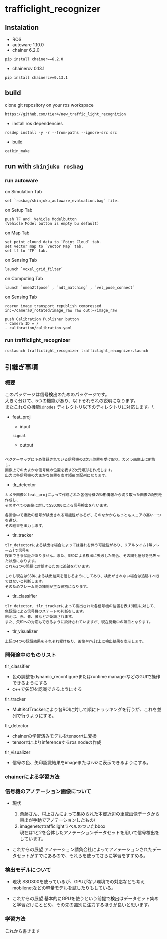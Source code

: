 # trafficlight_recognizer

## Instalation
 - ROS
 - autoware 1.10.0
 - chainer 6.2.0
 ```
 pip install chainer==6.2.0
 ```
 - chainercv 0.13.1
 ```
 pip install chainercv=0.13.1
 ```

## build
clone git repository on your ros workspace
```
https://github.com/tier4/new_traffic_light_recognition
```

 - install ros dependencies
 ```
 rosdep install -y -r --from-paths --ignore-src src
 ```
 - build
 ```
 catkin_make
 ```

## run with `shinjuku rosbag`

### run autoware

 on Simulation Tab
 ```
 set `rosbag/shinjuku_autoware_evaluation.bag` file.
 ```

 on Setup Tab
 ```
 push TF and  Vehicle Modelbutton
 (Vehicle Model button is empty bu default)
 ```

 on Map Tab
 ```
 set point clound data to `Point Cloud` tab.
 set vector map to `Vector Map` tab.
 set tf to `TF` tab.
 ```

 on Sensing Tab
 ```
 launch `voxel_grid_filter`
 ```

 on Computing Tab
 ```
 launch `nmea2tfpose` , `ndt_matching` , `vel_pose_connect`
 ```

 on Sensing Tab
 ```
 rosrun image_transport republish compressed in:=/camera0_rotated/image_raw raw out:=/image_raw

 push Calibration Publisher button
 - Camera ID = /
 - calibration/calibration.yaml
 ```

### run trafficlight_recognizer

```
roslaunch trafficlight_recognizer trafficlight_recognizer.launch
```


## 引継ぎ事項

### 概要
このパッケージは信号検出のためのパッケージです。\
大きく分けて、5つの機能があり、以下それぞれの説明になります。\
またこれらの機能は`nodes` ディレクトリ以下のディレクトリに対応します。\

 - feat_proj
   - input
   ```
   signal
   ```

   - output
   ```
   
   ```
   
 ```
 ベクターマップに予め登録されている信号機の3次元位置を受け取り、カメラ画像上に射影し、
 画像上での大まかな信号機の位置を表す2次元矩形を作成します。
 出力は各信号機の大まかな位置を表す矩形の配列になります。
 ```

 - tlr_detector
 ```
 カメラ画像とfeat_projによって作成された各信号機の矩形情報から切り取った画像の配列を作成し、
 そのすべての画像に対してSSD300による信号検出を行います。

 各画像中で複数の信号が検出される可能性があるが、そのなかからもっともスコアの高い一つを選び、
 その結果を出力します。
 ```

 - tlr_tracker
 ```
 tlr_detectorによる検出は場合によっては遅れを伴う可能性があり、リアルタイム(毎フレーム)で信号を
 検出できる保証がありません。また、SSDによる検出に失敗した場合、その間も信号を見失った状態になります。
 これら2つの問題に対処するために追跡を行います。

 しかし現在はSSDによる検出結果を信じるようにしてあり、検出がされない場合は追跡すべきではないと判断します。
 そのためフレーム間の補間が主な役割になります。

 ```

 - tlr_classifier
 ```
 tlr_detector, tlr_trackerによって検出された各信号機の位置を表す矩形に対して、
 色認識による信号機のステートの判断をします。
 例えば、赤、青、黄などが認識されます。
 また、矢印への対応もできるように設計されていますが、現在開発中の項目となります。
 ```

 - tlr_visualizer
 ```
 上記の4つの認識結果をそれぞれ受け取り、画像やrviz上に検出結果を表示します。
 ```

### 開発途中のものリスト

tlr_classifier
 - 色の調整をdynamic_reconfigureまたはruntime managerなどのGUIで操作できるようにする
 - c++で矢印を認識できるようにする

tlr_tracker
 - MultiKcfTrackerにより各ROIに対して順にトラッキングを行うが、これを並列で行うようにする。

tlr_detector
 - chainerの学習済みモデルをtensorrtに変換
 - tensorrtによりinferenceするros nodeの作成

tlr_visualizer
 - 信号の色、矢印認識結果をimageまたはrvizに表示できるようにする。


### chainerによる学習方法

### 信号機のアノテーション画像について

 - 現状
   1. 斎藤さん、村上さんによって集められた本郷近辺の車載画像データから東出が手動でアノテーションしたもの\
   2. imagenetのtrafficlightラベルのついたbbox\
   現在は1と2を合体したアノテーションデータセットを用いて信号検出をしています。
   
 - これからの展望
   アノテーション請負会社によってアノテーションされたデータセットがすでにあるので、それらを使ってさらに学習をすすめる。
   

### 検出モデルについて
 - 現状
   SSD300を使っているが、GPUがない環境での対応なども考えmobilenetなどの軽量モデルを試したりもしている。

 - これからの展望
   基本的にGPUを使うという前提で検出はデータセット集めと学習だけにとどめ、その先の識別に注力するほうが良いと思います。

### 学習方法
これから書きます
